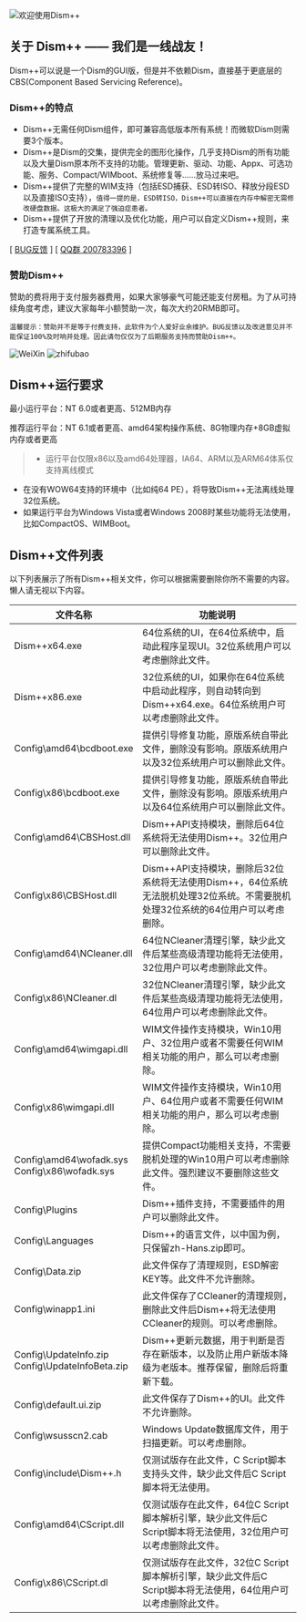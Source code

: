 ![欢迎使用Dism++](../images/logo.png "欢迎使用Dism++")  

## 关于 Dism++ —— **我们是一线战友！**

Dism++可以说是一个Dism的GUI版，但是并不依赖Dism，直接基于更底层的CBS(Component Based Servicing Reference)。


### Dism++的特点
* Dism++无需任何Dism组件，即可兼容高低版本所有系统！而微软Dism则需要3个版本。
* Dism++是Dism的交集，提供完全的图形化操作，几乎支持Dism的所有功能以及大量Dism原本所不支持的功能。管理更新、驱动、功能、Appx、可选功能、服务、Compact/WIMboot、系统修复等……放马过来吧。
* Dism++提供了完整的WIM支持（包括ESD捕获、ESD转ISO、释放分段ESD以及直接ISO支持），`值得一提的是，ESD转ISO，Dism++可以直接在内存中解密无需修改硬盘数据。这极大的满足了强迫症患者。`
* Dism++提供了开放的清理以及优化功能，用户可以自定义Dism++规则，来打造专属系统工具。

[ [BUG反馈](https://github.com/Chuyu-Team/Dism-Multi-language/issues) ]
[ [QQ群 200783396](http://shang.qq.com/wpa/qunwpa?idkey=07a04c095aee1e31f54b82ba98499a5b49aa10185f975946243ba68e0134a34e) ]

### 赞助Dism++
赞助的费将用于支付服务器费用，如果大家够豪气可能还能支付房租。为了从可持续角度考虑，建议大家每年小额赞助一次，每次大约20RMB即可。

`温馨提示：赞助并不是等于付费支持，此软件为个人爱好业余维护。BUG反馈以及改进意见并不能保证100%及时响并处理。因此请勿仅仅为了后期服务支持而赞助Dism++。`

![WeiXin](../amWiki/images/weixin.png)  ![zhifubao](../amWiki/images/1487498940074.jpg)

## Dism++运行要求

最小运行平台：NT 6.0或者更高、512MB内存

推荐运行平台：NT 6.1或者更高、amd64架构操作系统、8G物理内存+8GB虚拟内存或者更高

>* 运行平台仅限x86以及amd64处理器，IA64、ARM以及ARM64体系仅支持离线模式
* 在没有WOW64支持的环境中（比如纯64 PE），将导致Dism++无法离线处理32位系统。
* 如果运行平台为Windows Vista或者Windows 2008时某些功能将无法使用，比如CompactOS、WIMBoot。

## Dism++文件列表

以下列表展示了所有Dism++相关文件，你可以根据需要删除你所不需要的内容。懒人请无视以下内容。

| 文件名称 | 功能说明
| -------- | -------
|Dism++x64.exe|64位系统的UI，在64位系统中，启动此程序呈现UI。32位系统用户可以考虑删除此文件。
|Dism++x86.exe|32位系统的UI，如果你在64位系统中启动此程序，则自动转向到Dism++x64.exe。64位系统用户可以考虑删除此文件。
|Config\amd64\bcdboot.exe|提供引导修复功能，原版系统自带此文件，删除没有影响。原版系统用户以及32位系统用户可以删除此文件。
|Config\x86\bcdboot.exe|提供引导修复功能，原版系统自带此文件，删除没有影响。原版系统用户以及64位系统用户可以删除此文件。
|Config\amd64\CBSHost.dll|Dism++API支持模块，删除后64位系统将无法使用Dism++。32位用户可以删除此文件。
|Config\x86\CBSHost.dll|Dism++API支持模块，删除后32位系统将无法使用Dism++，64位系统无法脱机处理32位系统。不需要脱机处理32位系统的64位用户可以考虑删除。
|Config\amd64\NCleaner.dll|64位NCleaner清理引擎，缺少此文件后某些高级清理功能将无法使用，32位用户可以考虑删除此文件。
|Config\x86\NCleaner.dl|32位NCleaner清理引擎，缺少此文件后某些高级清理功能将无法使用，64位用户可以考虑删除此文件。
|Config\amd64\wimgapi.dll|WIM文件操作支持模块，Win10用户、32位用户或者不需要任何WIM相关功能的用户，那么可以考虑删除。
|Config\x86\wimgapi.dll|WIM文件操作支持模块，Win10用户、64位用户或者不需要任何WIM相关功能的用户，那么可以考虑删除。
|Config\amd64\wofadk.sys<br>Config\x86\wofadk.sys|提供Compact功能相关支持，不需要脱机处理的Win10用户可以考虑删除此文件。强烈建议不要删除这些文件。
|Config\Plugins|Dism++插件支持，不需要插件的用户可以删除此文件。
|Config\Languages|Dism++的语言文件，以中国为例，只保留zh-Hans.zip即可。
|Config\Data.zip|此文件保存了清理规则，ESD解密KEY等。此文件不允许删除。
|Config\winapp1.ini|此文件保存了CCleaner的清理规则，删除此文件后Dism++将无法使用CCleaner的规则。可以考虑删除。
|Config\UpdateInfo.zip<br>Config\UpdateInfoBeta.zip|Dism++更新元数据，用于判断是否存在新版本，以及防止用户新版本降级为老版本。推荐保留，删除后将重新下载。
|Config\default.ui.zip|此文件保存了Dism++的UI。此文件不允许删除。
|Config\wsusscn2.cab|Windows Update数据库文件，用于扫描更新。可以考虑删除。
|Config\include\Dism++.h|仅测试版存在此文件，C Script脚本支持头文件，缺少此文件后C Script脚本将无法使用。
|Config\amd64\CScript.dll|仅测试版存在此文件，64位C Script脚本解析引擎，缺少此文件后C Script脚本将无法使用，32位用户可以考虑删除此文件。
|Config\x86\CScript.dl|仅测试版存在此文件，32位C Script脚本解析引擎，缺少此文件后C Script脚本将无法使用，64位用户可以考虑删除此文件。
